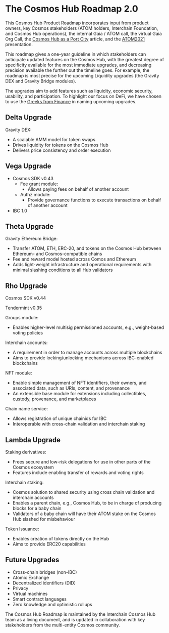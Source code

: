 # The Cosmos Hub Roadmap 2.0

This Cosmos Hub Product Roadmap incorporates input from product owners, key Cosmos stakeholders (ATOM holders, Interchain Foundation, and Cosmos Hub operations), the internal Gaia / ATOM call, the virtual Gaia Org Call, the [Cosmos Hub as a Port City](https://blog.cosmos.network/the-cosmos-hub-is-a-port-city-5b7f2d28debf) article, and the [ATOM2021](https://github.com/cosmosdevs/atom2021) presentation.

This roadmap gives a one-year guideline in which stakeholders can anticipate updated features on the Cosmos Hub, with the greatest degree of specificity available for the most immediate upgrades, and decreasing precision available the further out the timeline goes. For example, the roadmap is most precise for the upcoming Liquidity upgrades (the Gravity DEX and Gravity Bridge modules).

The upgrades aim to add features such as liquidity, economic security, usability, and participation. To highlight our focus on DeFi, we have chosen to use the [Greeks from Finance](https://en.wikipedia.org/wiki/Greeks_(finance)) in naming upcoming upgrades.

## Delta Upgrade

Gravity DEX:
- A scalable AMM model for token swaps
- Drives liquidity for tokens on the Cosmos Hub
- Delivers price consistency and order execution

## Vega Upgrade

 - Cosmos SDK v0.43
   - Fee grant module:
      - Allows paying fees on behalf of another account
   - Authz module:
      - Provide governance functions to execute transactions on behalf of another account
 - IBC 1.0

## Theta Upgrade

Gravity Ethereum Bridge:
- Transfer ATOM, ETH, ERC-20, and tokens on the Cosmos Hub between Ethereum- and Cosmos-compatible chains
- Fee and reward model hosted across Comos and Ethereum
- Adds light-weight infrastructure and operational requirements with minimal slashing conditions to all Hub validators

## Rho Upgrade

Cosmos SDK v0.44

Tendermint v0.35

Groups module:
- Enables higher-level multisig permissioned accounts, e.g., weight-based voting policies

Interchain accounts:
- A requirement in order to manage accounts across multiple blockchains
- Aims to provide locking/unlocking mechanisms across IBC-enabled blockchains

NFT module:
- Enable simple management of NFT identifiers, their owners, and associated data, such as URIs, content, and provenance
- An extensible base module for extensions including collectibles, custody, provenance, and marketplaces

Chain name service:
- Allows registration of unique chainids for IBC
- Interoperable with cross-chain validation and interchain staking

## Lambda Upgrade

Staking derivatives:
- Frees secure and low-risk delegations for use in other parts of the Cosmos ecosystem
- Features include enabling transfer of rewards and voting rights

Interchain staking:
- Cosmos solution to shared security using cross chain validation and interchain accounts
- Enables a parent chain, e.g., Cosmos Hub, to be in charge of producing blocks for a baby chain
- Validators of a baby chain will have their ATOM stake on the Cosmos Hub slashed for misbehaviour

Token Issuance:
- Enables creation of tokens directly on the Hub
- Aims to provide ERC20 capabilities

## Future Upgrades

- Cross-chain bridges (non-IBC)
- Atomic Exchange
- Decentralized identifiers (DID)
- Privacy
- Virtual machines
- Smart contract languages
- Zero knowledge and optimistic rollups

The Cosmos Hub Roadmap is maintained by the Interchain Cosmos Hub team as a living document, and is updated in collaboration with key stakeholders from the multi-entity Cosmos community. 
